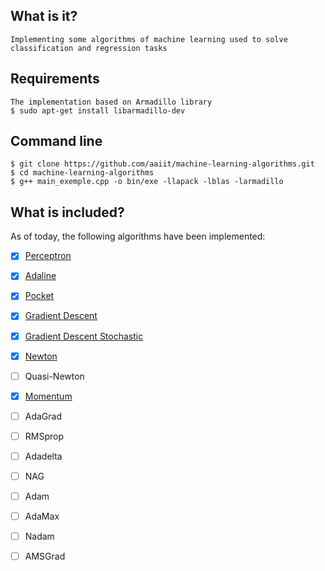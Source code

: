 ## What is it?
	Implementing some algorithms of machine learning used to solve classification and regression tasks
## Requirements
	The implementation based on Armadillo library
	$ sudo apt-get install libarmadillo-dev

## Command line
	$ git clone https://github.com/aaiit/machine-learning-algorithms.git
	$ cd machine-learning-algorithms
	$ g++ main_exemple.cpp -o bin/exe -llapack -lblas -larmadillo

## What is included?

As of today, the following algorithms have been implemented:

- [x]  [Perceptron](algorithms/Perceptron.h)
- [x]  [Adaline](algorithms/Adaline.h)
- [x]  [Pocket](algorithms/Pocket.h)

- [x]  [Gradient Descent](algorithms/GradientDescent.h)
- [x]  [Gradient Descent Stochastic](algorithms/GradientDescentStochastic.h)
- [x]  [Newton](algorithms/Newton.h)
- [ ]  Quasi-Newton
- [x]  [Momentum](algorithms/Momentum.h)
- [ ]  AdaGrad
- [ ]  RMSprop
- [ ]  Adadelta
- [ ]  NAG
- [ ]  Adam
- [ ]  AdaMax
- [ ]  Nadam
- [ ]  AMSGrad

<!--
## References
1. https://towardsdatascience.com/10-gradient-descent-optimisation-algorithms-86989510b5e9
2. https://koriavinash1.github.io/ai/optimization/svm/Unconstrained-Optimization/
3. https://stats.stackexchange.com/questions/68391/hessian-of-logistic-function
3.
4.

-->
